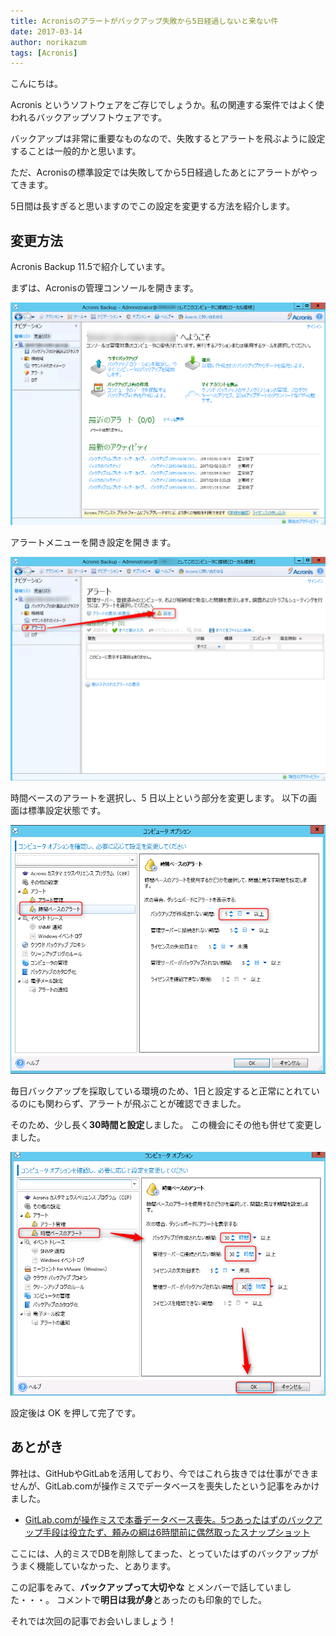 ```yaml
---
title: Acronisのアラートがバックアップ失敗から5日経過しないと来ない件
date: 2017-03-14
author: norikazum
tags: [Acronis]
---
```


こんにちは。

Acronis というソフトウェアをご存じでしょうか。私の関連する案件ではよく使われるバックアップソフトウェアです。

バックアップは非常に重要なものなので、失敗するとアラートを飛ぶように設定することは一般的かと思います。

ただ、Acronisの標準設定では失敗してから5日経過したあとにアラートがやってきます。

5日間は長すぎると思いますのでこの設定を変更する方法を紹介します。

## 変更方法

Acronis Backup 11.5で紹介しています。

まずは、Acronisの管理コンソールを開きます。

![](images/how-to-change-alert-interval-with-acronis-backup-1.png)

アラートメニューを開き設定を開きます。

![](images/how-to-change-alert-interval-with-acronis-backup-2.png)

時間ベースのアラートを選択し、5 日以上という部分を変更します。
以下の画面は標準設定状態です。

![](images/how-to-change-alert-interval-with-acronis-backup-3.png)

毎日バックアップを採取している環境のため、1日と設定すると正常にとれているのにも関わらず、アラートが飛ぶことが確認できました。

そのため、少し長く**30時間と設定**しました。
この機会にその他も併せて変更しました。

![](images/how-to-change-alert-interval-with-acronis-backup-4.png)

設定後は OK を押して完了です。

## あとがき

弊社は、GitHubやGitLabを活用しており、今ではこれら抜きでは仕事ができませんが、GitLab.comが操作ミスでデータベースを喪失したという記事をみかけました。

* [GitLab.comが操作ミスで本番データベース喪失。5つあったはずのバックアップ手段は役立たず、頼みの綱は6時間前に偶然取ったスナップショット](http://www.publickey1.jp/blog/17/gitlabcom56.html)

ここには、人的ミスでDBを削除してまった、とっていたはずのバックアップがうまく機能していなかった、とあります。

この記事をみて、**バックアップって大切やな** とメンバーで話していました・・・。
コメントで**明日は我が身**とあったのも印象的でした。

それでは次回の記事でお会いしましょう！
